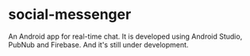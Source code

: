 # social-messenger
An Android app for real-time chat. It is developed using Android Studio, PubNub and Firebase. And it's still under development.
